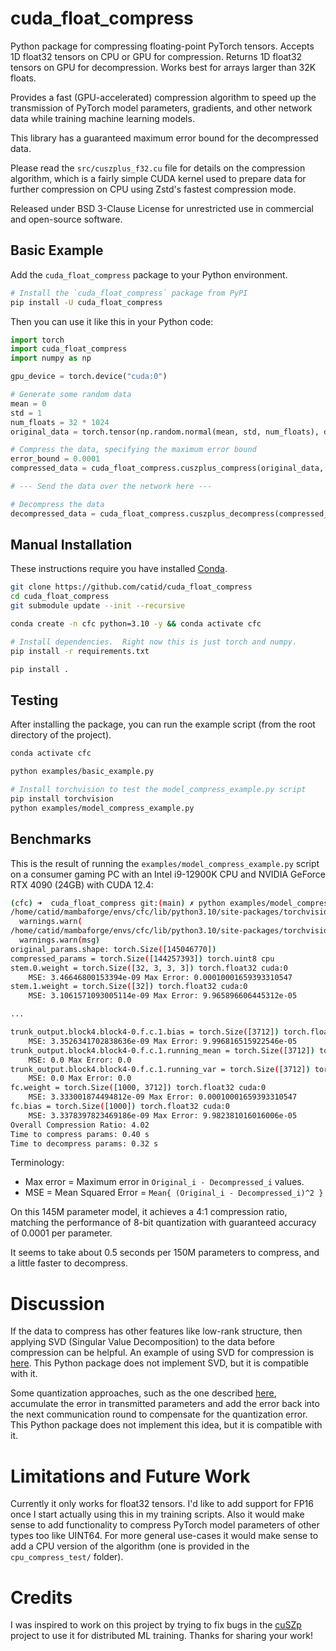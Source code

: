 # cuda_float_compress

Python package for compressing floating-point PyTorch tensors.  Accepts 1D float32 tensors on CPU or GPU for compression.  Returns 1D float32 tensors on GPU for decompression.  Works best for arrays larger than 32K floats.

Provides a fast (GPU-accelerated) compression algorithm to speed up the transmission of PyTorch model parameters, gradients, and other network data while training machine learning models.

This library has a guaranteed maximum error bound for the decompressed data.

Please read the `src/cuszplus_f32.cu` file for details on the compression algorithm, which is a fairly simple CUDA kernel used to prepare data for further compression on CPU using Zstd's fastest compression mode.

Released under BSD 3-Clause License for unrestricted use in commercial and open-source software.


## Basic Example

Add the `cuda_float_compress` package to your Python environment.

```bash
# Install the `cuda_float_compress` package from PyPI
pip install -U cuda_float_compress
```

Then you can use it like this in your Python code:

```python
import torch
import cuda_float_compress
import numpy as np

gpu_device = torch.device("cuda:0")

# Generate some random data
mean = 0
std = 1
num_floats = 32 * 1024
original_data = torch.tensor(np.random.normal(mean, std, num_floats), dtype=torch.float32).to(gpu_device)

# Compress the data, specifying the maximum error bound
error_bound = 0.0001
compressed_data = cuda_float_compress.cuszplus_compress(original_data, error_bound)

# --- Send the data over the network here ---

# Decompress the data
decompressed_data = cuda_float_compress.cuszplus_decompress(compressed_data, gpu_device)
```


## Manual Installation

These instructions require you have installed [Conda](https://docs.anaconda.com/miniconda/miniconda-install/).

```bash
git clone https://github.com/catid/cuda_float_compress
cd cuda_float_compress
git submodule update --init --recursive

conda create -n cfc python=3.10 -y && conda activate cfc

# Install dependencies.  Right now this is just torch and numpy.
pip install -r requirements.txt

pip install .
```


## Testing

After installing the package, you can run the example script (from the root directory of the project).

```bash
conda activate cfc

python examples/basic_example.py

# Install torchvision to test the model_compress_example.py script
pip install torchvision
python examples/model_compress_example.py
```


## Benchmarks

This is the result of running the `examples/model_compress_example.py` script on a consumer gaming PC with an Intel i9-12900K CPU and NVIDIA GeForce RTX 4090 (24GB) with CUDA 12.4:

```bash
(cfc) ➜  cuda_float_compress git:(main) ✗ python examples/model_compress_example.py
/home/catid/mambaforge/envs/cfc/lib/python3.10/site-packages/torchvision/models/_utils.py:208: UserWarning: The parameter 'pretrained' is deprecated since 0.13 and may be removed in the future, please use 'weights' instead.
  warnings.warn(
/home/catid/mambaforge/envs/cfc/lib/python3.10/site-packages/torchvision/models/_utils.py:223: UserWarning: Arguments other than a weight enum or `None` for 'weights' are deprecated since 0.13 and may be removed in the future. The current behavior is equivalent to passing `weights=RegNet_Y_32GF_Weights.IMAGENET1K_V1`. You can also use `weights=RegNet_Y_32GF_Weights.DEFAULT` to get the most up-to-date weights.
  warnings.warn(msg)
original_params.shape: torch.Size([145046770])
compressed_params = torch.Size([144257393]) torch.uint8 cpu
stem.0.weight = torch.Size([32, 3, 3, 3]) torch.float32 cuda:0
    MSE: 3.46646800153394e-09 Max Error: 0.00010001659393310547
stem.1.weight = torch.Size([32]) torch.float32 cuda:0
    MSE: 3.1061571093005114e-09 Max Error: 9.965896606445312e-05

...

trunk_output.block4.block4-0.f.c.1.bias = torch.Size([3712]) torch.float32 cuda:0
    MSE: 3.3526341702838636e-09 Max Error: 9.996816515922546e-05
trunk_output.block4.block4-0.f.c.1.running_mean = torch.Size([3712]) torch.float32 cuda:0
    MSE: 0.0 Max Error: 0.0
trunk_output.block4.block4-0.f.c.1.running_var = torch.Size([3712]) torch.float32 cuda:0
    MSE: 0.0 Max Error: 0.0
fc.weight = torch.Size([1000, 3712]) torch.float32 cuda:0
    MSE: 3.333001874494812e-09 Max Error: 0.00010001659393310547
fc.bias = torch.Size([1000]) torch.float32 cuda:0
    MSE: 3.3378397823469186e-09 Max Error: 9.982381016016006e-05
Overall Compression Ratio: 4.02
Time to compress params: 0.40 s
Time to decompress params: 0.32 s
```

Terminology:
* Max error = Maximum error in `Original_i - Decompressed_i` values.
* MSE = Mean Squared Error = `Mean{ (Original_i - Decompressed_i)^2 }`

On this 145M parameter model, it achieves a 4:1 compression ratio, matching the performance of 8-bit quantization with guaranteed accuracy of 0.0001 per parameter.

It seems to take about 0.5 seconds per 150M parameters to compress, and a little faster to decompress.


# Discussion

If the data to compress has other features like low-rank structure, then applying SVD (Singular Value Decomposition) to the data before compression can be helpful.  An example of using SVD for compression is [here](https://timbaumann.info/svd-image-compression-demo/).  This Python package does not implement SVD, but it is compatible with it.

Some quantization approaches, such as the one described [here](https://arxiv.org/abs/2407.04480), accumulate the error in transmitted parameters and add the error back into the next communication round to compensate for the quantization error.  This Python package does not implement this idea, but it is compatible with it.


# Limitations and Future Work

Currently it only works for float32 tensors.  I'd like to add support for FP16 once I start actually using this in my training scripts.  Also it would make sense to add functionality to compress PyTorch model parameters of other types too like UINT64.  For more general use-cases it would make sense to add a CPU version of the algorithm (one is provided in the `cpu_compress_test/` folder).


# Credits

I was inspired to work on this project by trying to fix bugs in the [cuSZp](https://github.com/szcompressor/cuSZp) project to use it for distributed ML training.  Thanks for sharing your work!

